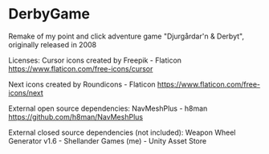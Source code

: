 # DerbyGame

Remake of my point and click adventure game "Djurgårdar'n & Derbyt", originally released in 2008

Licenses:
Cursor icons created by Freepik - Flaticon
https://www.flaticon.com/free-icons/cursor

Next icons created by Roundicons - Flaticon
https://www.flaticon.com/free-icons/next

External open source dependencies:
NavMeshPlus - h8man
https://github.com/h8man/NavMeshPlus

External closed source dependencies (not included):
Weapon Wheel Generator v1.6 - Shellander Games (me) - Unity Asset Store
